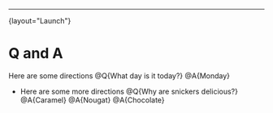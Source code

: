 ---
{layout="Launch"}
# Q and A

Here are some directions
@Q{What day is it today?}
@A{Monday}
* Here are some more directions
@Q{Why are snickers delicious?}
@A{Caramel}
@A{Nougat}
@A{Chocolate}

